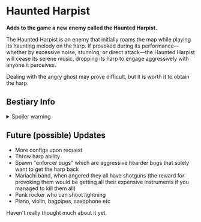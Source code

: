 # Haunted Harpist
**Adds to the game a new enemy called the Haunted Harpist.**
<p>The Haunted Harpist is an enemy that initially roams the map while playing its haunting melody on the harp. If provoked during its performance—whether by excessive noise, stunning, or direct attack—the Haunted Harpist will cease its serene music, dropping its harp to engage aggressively with anyone it perceives.</p>

<p>Dealing with the angry ghost may prove difficult, but it is worth it to obtain the harp.</p>

## Bestiary Info

<details>
  <summary>Spoiler warning</summary>
<br/>
<p>The ethereal entity known as the Haunted Harpist is categorized as a spectral presence of uncertain origin. Its form is reminiscent of the classic depiction of a phantom, lacking distinct humanoid features and attire, with an outline that shrouds its core in mystery. Its most notable characteristic is the ancient harp it perpetually clutches, strumming melodies that echo through the desolate halls of the mansion it inhabits.</p>

<p>If disturbed by excessive noise or a deliberate attempt to disrupt its eerie concerto, the Haunted Harpist will abandon its harmonious routine and become a relentless pursuer. For explorers encountering the Haunted Harpist, it is recommended to move with stealth and avoid interrupting its performance.</p>
  
</details>

## Future (possible) Updates

- More configs upon request
- Throw harp ability
- Spawn "enforcer bugs" which are aggressive hoarder bugs that solely want to get the harp back
- Mariachi band, when angered they all have shotguns (the reward for provoking them would be getting all their expensive instruments if you managed to kill them all)
- Punk rocker who can shoot lightning
- Piano, violin, bagpipes, saxophone etc
  
Haven't really thought much about it yet.
